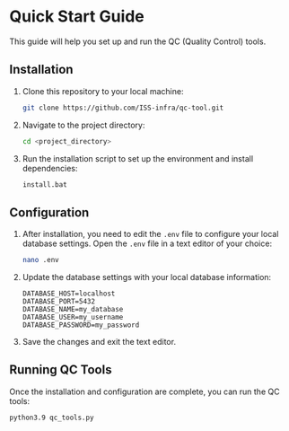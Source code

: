# Quick Start Guide

This guide will help you set up and run the QC (Quality Control) tools.

## Installation

1. Clone this repository to your local machine:

    ```bash
    git clone https://github.com/ISS-infra/qc-tool.git
    ```

2. Navigate to the project directory:

    ```bash
    cd <project_directory>
    ```

3. Run the installation script to set up the environment and install dependencies:

    ```bash
    install.bat
    ```

## Configuration

1. After installation, you need to edit the `.env` file to configure your local database settings. Open the `.env` file in a text editor of your choice:

    ```bash
    nano .env
    ```

2. Update the database settings with your local database information:

    ```
    DATABASE_HOST=localhost
    DATABASE_PORT=5432
    DATABASE_NAME=my_database
    DATABASE_USER=my_username
    DATABASE_PASSWORD=my_password
    ```

3. Save the changes and exit the text editor.

## Running QC Tools

Once the installation and configuration are complete, you can run the QC tools:

```bash
python3.9 qc_tools.py
